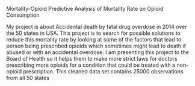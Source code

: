 Mortality-Opioid 
Predictive Analysis of Mortality Rate on Opioid Consumption


My project is about Accidental death by fatal drug overdose in 2014 over the 50 states in USA.
This project is to search for possible solutions to reduce this mortality rate by looking at some of the factors that lead to person being prescribed opioids which sometimes might lead to death if abused or with an accidental overdose.
I am presenting this project to the Board of Health so it helps them to make more strict laws for doctors prescribing more opioids for a condition that could be treated with a non-opioid prescription.
This cleaned data set contains 25000 observations from all 50 states
